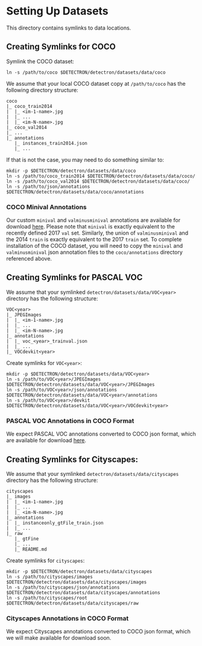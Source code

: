 # Setting Up Datasets

This directory contains symlinks to data locations.

## Creating Symlinks for COCO

Symlink the COCO dataset:

```
ln -s /path/to/coco $DETECTRON/detectron/datasets/data/coco
```

We assume that your local COCO dataset copy at `/path/to/coco` has the following directory structure:

```
coco
|_ coco_train2014
|  |_ <im-1-name>.jpg
|  |_ ...
|  |_ <im-N-name>.jpg
|_ coco_val2014
|_ ...
|_ annotations
   |_ instances_train2014.json
   |_ ...
```

If that is not the case, you may need to do something similar to:

```
mkdir -p $DETECTRON/detectron/datasets/data/coco
ln -s /path/to/coco_train2014 $DETECTRON/detectron/datasets/data/coco/
ln -s /path/to/coco_val2014 $DETECTRON/detectron/datasets/data/coco/
ln -s /path/to/json/annotations $DETECTRON/detectron/datasets/data/coco/annotations
```

### COCO Minival Annotations

Our custom `minival` and `valminusminival` annotations are available for download [here](https://s3-us-west-2.amazonaws.com/detectron/coco/coco_annotations_minival.tgz).
Please note that `minival` is exactly equivalent to the recently defined 2017 `val` set.
Similarly, the union of `valminusminival` and the 2014 `train` is exactly equivalent to the 2017 `train` set. To complete installation of the COCO dataset, you will need to copy the `minival` and `valminusminival` json annotation files to the `coco/annotations` directory referenced above.

## Creating Symlinks for PASCAL VOC

We assume that your symlinked `detectron/datasets/data/VOC<year>` directory has the following structure:

```
VOC<year>
|_ JPEGImages
|  |_ <im-1-name>.jpg
|  |_ ...
|  |_ <im-N-name>.jpg
|_ annotations
|  |_ voc_<year>_trainval.json
|  |_ ...
|_ VOCdevkit<year>
```

Create symlinks for `VOC<year>`:

```
mkdir -p $DETECTRON/detectron/datasets/data/VOC<year>
ln -s /path/to/VOC<year>/JPEGImages $DETECTRON/detectron/datasets/data/VOC<year>/JPEGImages
ln -s /path/to/VOC<year>/json/annotations $DETECTRON/detectron/datasets/data/VOC<year>/annotations
ln -s /path/to/VOC<year>/devkit $DETECTRON/detectron/datasets/data/VOC<year>/VOCdevkit<year>
```

### PASCAL VOC Annotations in COCO Format

We expect PASCAL VOC annotations converted to COCO json format, which are available for download [here](https://storage.googleapis.com/coco-dataset/external/PASCAL_VOC.zip ).

## Creating Symlinks for Cityscapes:

We assume that your symlinked `detectron/datasets/data/cityscapes` directory has the following structure:

```
cityscapes
|_ images
|  |_ <im-1-name>.jpg
|  |_ ...
|  |_ <im-N-name>.jpg
|_ annotations
|  |_ instanceonly_gtFile_train.json
|  |_ ...
|_ raw
   |_ gtFine
   |_ ...
   |_ README.md
```

Create symlinks for `cityscapes`:

```
mkdir -p $DETECTRON/detectron/datasets/data/cityscapes
ln -s /path/to/cityscapes/images $DETECTRON/detectron/datasets/data/cityscapes/images
ln -s /path/to/cityscapes/json/annotations $DETECTRON/detectron/datasets/data/cityscapes/annotations
ln -s /path/to/cityscapes/root $DETECTRON/detectron/datasets/data/cityscapes/raw
```

### Cityscapes Annotations in COCO Format

We expect Cityscapes annotations converted to COCO json format, which we will make available for download soon.
